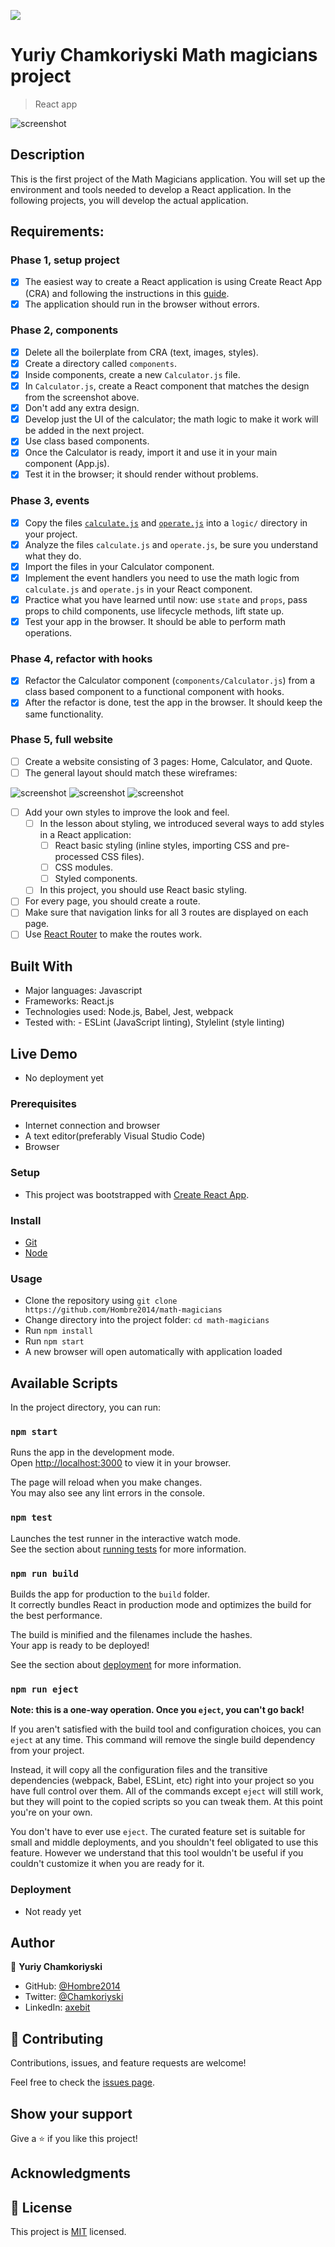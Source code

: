 ![](https://img.shields.io/badge/Microverse-blueviolet)

# Yuriy Chamkoriyski Math magicians project

> React app

![screenshot](./snapshot.png)

## Description

This is the first project of the Math Magicians application. You will set up the environment and tools needed to develop a React application. In the following projects, you will develop the actual application.

## Requirements:

### Phase 1, setup project
- [x] The easiest way to create a React application is using Create React App (CRA) and following the instructions in this [guide](https://create-react-app.dev/docs/getting-started/).
- [x] The application should run in the browser without errors.

### Phase 2, components
- [x] Delete all the boilerplate from CRA (text, images, styles).
- [x] Create a directory called `components`.
- [x] Inside components, create a new `Calculator.js` file.
- [x] In `Calculator.js`, create a React component that matches the design from the screenshot above.
- [x] Don't add any extra design.
- [x] Develop just the UI of the calculator; the math logic to make it work will be added in the next project.
- [x] Use class based components.
- [x] Once the Calculator is ready, import it and use it in your main component (App.js).
- [x] Test it in the browser; it should render without problems.

### Phase 3, events
- [x] Copy the files [`calculate.js`](https://github.com/microverseinc/curriculum-react-redux/blob/main/math-magicians/code-samples/calculate.js) and [`operate.js`](https://github.com/microverseinc/curriculum-react-redux/blob/main/math-magicians/code-samples/operate.js) into a `logic/` directory in your project.
- [x] Analyze the files `calculate.js` and `operate.js`, be sure you understand what they do.
- [x] Import the files in your Calculator component.
- [x] Implement the event handlers you need to use the math logic from `calculate.js` and `operate.js` in your React component.
- [x] Practice what you have learned until now: use `state` and `props`, pass props to child components, use lifecycle methods, lift state up.
- [x] Test your app in the browser. It should be able to perform math operations.

### Phase 4, refactor with hooks
- [x] Refactor the Calculator component (`components/Calculator.js`) from a class based component to a functional component with hooks.
- [x] After the refactor is done, test the app in the browser. It should keep the same functionality.

### Phase 5, full website
- [ ] Create a website consisting of 3 pages: Home, Calculator, and Quote.
- [ ] The general layout should match these wireframes:

![screenshot](./src/images/math_magicians_home.png)
![screenshot](./src/images/math_magicians_calculator.png)
![screenshot](./src/images/math_magicians_quote.png)

- [ ] Add your own styles to improve the look and feel.
  - [ ] In the lesson about styling, we introduced several ways to add styles in a React application:
    - [ ] React basic styling (inline styles, importing CSS and pre-processed CSS files).
    - [ ] CSS modules.
    - [ ] Styled components.
  - [ ] In this project, you should use React basic styling.
- [ ] For every page, you should create a route.
- [ ] Make sure that navigation links for all 3 routes are displayed on each page.
- [ ] Use [React Router](https://reactrouter.com/) to make the routes work.

## Built With

- Major languages: Javascript
- Frameworks: React.js
- Technologies used: Node.js, Babel, Jest, webpack
- Tested with: - ESLint (JavaScript linting), Stylelint (style linting)

## Live Demo

- No deployment yet

### Prerequisites

- Internet connection and browser
- A text editor(preferably Visual Studio Code)
- Browser

### Setup

- This project was bootstrapped with [Create React App](https://github.com/facebook/create-react-app).

### Install

- [Git](https://git-scm.com/downloads)
- [Node](https://nodejs.org/en/download/)

### Usage

- Clone the repository using `git clone https://github.com/Hombre2014/math-magicians`
- Change directory into the project folder: `cd math-magicians`
- Run `npm install`
- Run `npm start`
- A new browser will open automatically with application loaded

## Available Scripts

In the project directory, you can run:

### `npm start`

Runs the app in the development mode.\
Open [http://localhost:3000](http://localhost:3000) to view it in your browser.

The page will reload when you make changes.\
You may also see any lint errors in the console.

### `npm test`

Launches the test runner in the interactive watch mode.\
See the section about [running tests](https://facebook.github.io/create-react-app/docs/running-tests) for more information.

### `npm run build`

Builds the app for production to the `build` folder.\
It correctly bundles React in production mode and optimizes the build for the best performance.

The build is minified and the filenames include the hashes.\
Your app is ready to be deployed!

See the section about [deployment](https://facebook.github.io/create-react-app/docs/deployment) for more information.

### `npm run eject`

**Note: this is a one-way operation. Once you `eject`, you can't go back!**

If you aren't satisfied with the build tool and configuration choices, you can `eject` at any time. This command will remove the single build dependency from your project.

Instead, it will copy all the configuration files and the transitive dependencies (webpack, Babel, ESLint, etc) right into your project so you have full control over them. All of the commands except `eject` will still work, but they will point to the copied scripts so you can tweak them. At this point you're on your own.

You don't have to ever use `eject`. The curated feature set is suitable for small and middle deployments, and you shouldn't feel obligated to use this feature. However we understand that this tool wouldn't be useful if you couldn't customize it when you are ready for it.

### Deployment

- Not ready yet

## Author

👤 **Yuriy Chamkoriyski**

- GitHub: [@Hombre2014](https://github.com/Hombre2014)
- Twitter: [@Chamkoriyski](https://twitter.com/Chamkoriyski)
- LinkedIn: [axebit](https://linkedin.com/in/axebit)

## 🤝 Contributing

Contributions, issues, and feature requests are welcome!

Feel free to check the [issues page](https://github.com/Hombre2014/math-magicians/issues).

## Show your support

Give a ⭐️ if you like this project!

## Acknowledgments


## 📝 License

This project is [MIT](./license.md) licensed.